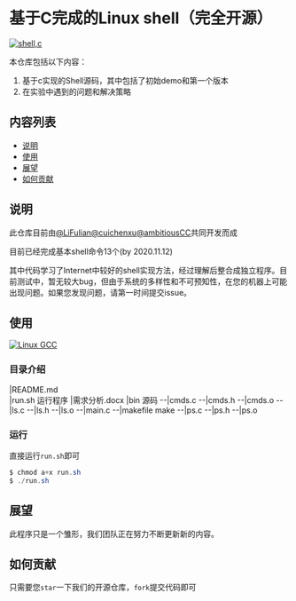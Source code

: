 # 基于C完成的Linux shell（完全开源）

[![shell,c](https://img.shields.io/badge/%E6%95%B0%E6%8D%AE%E7%BB%93%E6%9E%84-C%2B%2B-brightgreen)](https://github.com/cuichenxu/Cshell)

本仓库包括以下内容：
1. 基于c实现的Shell源码，其中包括了初始demo和第一个版本
2. 在实验中遇到的问题和解决策略

## 内容列表
- [说明](#说明)
- [使用](#使用)
- [展望](#展望)
- [如何贡献](#如何贡献)

## 说明
此仓库目前由[@LiFulian](https://github.com/LiFulian)[@cuichenxu](https://github.com/cuichenxu)[@ambitiousCC](https://github.com/ambitiousCC)共同开发而成

目前已经完成基本shell命令13个(by 2020.11.12)

其中代码学习了Internet中较好的shell实现方法，经过理解后整合成独立程序。目前测试中，暂无较大bug，但由于系统的多样性和不可预知性，在您的机器上可能出现问题。如果您发现问题，请第一时间提交issue。

## 使用
[![Linux GCC](https://img.shields.io/badge/Linux-GCC-yellow)](https://github.com/cuichenxu/Cshell)

### 目录介绍

|README.md 		
|run.sh 		运行程序
|需求分析.docx
|bin 			源码
--|cmds.c
--|cmds.h
--|cmds.o
--|ls.c
--|ls.h
--|ls.o
--|main.c
--|makefile 	make
--|ps.c
--|ps.h
--|ps.o

### 运行

直接运行`run.sh`即可
```powershell
$ chmod a+x run.sh
$ ./run.sh
```

## 展望

此程序只是一个雏形，我们团队正在努力不断更新新的内容。

## 如何贡献

只需要您`star`一下我们的开源仓库，`fork`提交代码即可

